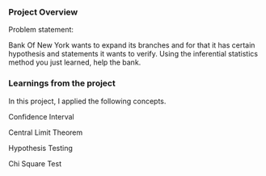 ### Project Overview

 Problem statement:
 
Bank Of New York wants to expand its branches and for that it has certain hypothesis and statements it wants to verify. Using the inferential statistics method you just learned, help the bank.



### Learnings from the project

 In this project, I applied the following concepts.

Confidence Interval

Central Limit Theorem

Hypothesis Testing

Chi Square Test


